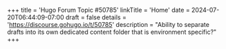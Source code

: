 +++
title = 'Hugo Forum Topic #50785'
linkTitle = 'Home'
date = 2024-07-20T06:44:09-07:00
draft = false
details = 'https://discourse.gohugo.io/t/50785'
description = "Ability to separate drafts into its own dedicated content folder that is environment specific?"
+++
